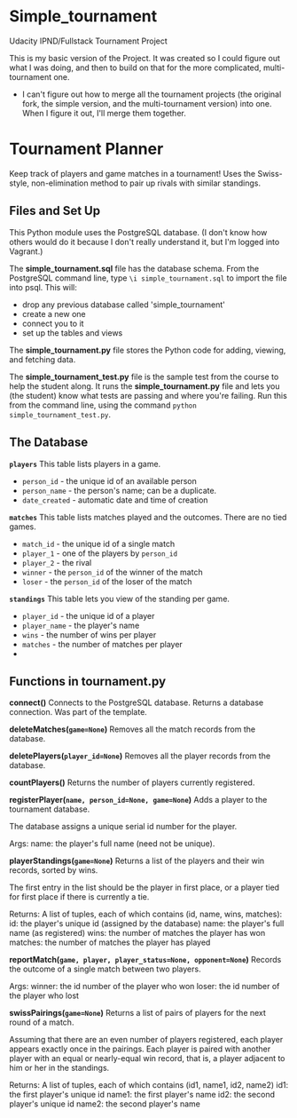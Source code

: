 # Simple_tournament
Udacity IPND/Fullstack Tournament Project

This is my basic version of the Project. It was created so I could figure out what I was doing, and then to build on that for the more complicated, multi-tournament one.

- I can't figure out how to merge all the tournament projects (the original fork, the simple version, and the multi-tournament version) into one. When I figure it out, I'll merge them together.

# Tournament Planner

Keep track of players and game matches in a tournament!  Uses the Swiss-style, non-elimination method to pair up rivals with similar standings.

## Files and Set Up

This Python module uses the PostgreSQL database. (I don't know how others would do it because I don't really understand it, but I'm logged into Vagrant.)

The **simple_tournament.sql** file has the database schema. From the PostgreSQL command line, type `\i simple_tournament.sql` to import the file into psql.
This will:
- drop any previous database called 'simple_tournament'
- create a new one
- connect you to it
- set up the tables and views

The **simple_tournament.py** file stores the Python code for adding, viewing, and fetching data.

The **simple_tournament_test.py** file is the sample test from the course to help the student along. It runs the **simple_tournament.py** file and lets you (the student) know what tests are passing and where you're failing. Run this from the command line, using the command `python simple_tournament_test.py`.

## The Database

**`players`**
This table lists players in a game.
  - `person_id` - the unique id of an available person
  - `person_name` - the person's name; can be a duplicate.
  - `date_created` - automatic date and time of creation

**`matches`**
This table lists matches played and the outcomes. There are no tied games.
  - `match_id` - the unique id of a single match
  - `player_1` - one of the players by `person_id`
  - `player_2` - the rival
  - `winner` - the `person_id` of the winner of the match
  - `loser` - the `person_id` of the loser of the match


**`standings`**
This table lets you view of the standing per game.
  - `player_id` - the unique id of a player
  - `player_name` - the player's name
  - `wins` - the number of wins per player
  - `matches` - the number of matches per player
  - 

## Functions in tournament.py

**connect()**
Connects to the PostgreSQL database. Returns a database connection. 
Was part of the template.


**deleteMatches(`game=None`)**
Removes all the match records from the database.


**deletePlayers(`player_id=None`)**
Removes all the player records from the database.


**countPlayers()**
Returns the number of players currently registered.


**registerPlayer(`name, person_id=None, game=None`)**
Adds a player to the tournament database. 

The database assigns a unique serial id number for the player.

Args:
  name: the player's full name (need not be unique).


**playerStandings(`game=None`)**
Returns a list of the players and their win records, sorted by wins.

The first entry in the list should be the player in first place, or a player
tied for first place if there is currently a tie.

Returns:
  A list of tuples, each of which contains (id, name, wins, matches):
    id: the player's unique id (assigned by the database)
    name: the player's full name (as registered)
    wins: the number of matches the player has won
    matches: the number of matches the player has played


**reportMatch(`game, player, player_status=None, opponent=None`)**
Records the outcome of a single match between two players.

Args:
winner:  the id number of the player who won
loser:  the id number of the player who lost


**swissPairings(`game=None`)**
Returns a list of pairs of players for the next round of a match.

Assuming that there are an even number of players registered, each player
appears exactly once in the pairings.  Each player is paired with another
player with an equal or nearly-equal win record, that is, a player adjacent
to him or her in the standings.

Returns:
  A list of tuples, each of which contains (id1, name1, id2, name2)
    id1: the first player's unique id
    name1: the first player's name
    id2: the second player's unique id
    name2: the second player's name
